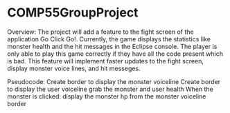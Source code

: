 # COMP55GroupProject
Overview:
The project will add a feature to the fight screen of the application Go Click Go!.
Currently, the game displays the statistics like monster health and the hit messages in the Eclipse console. The player is only able to play this game correctly if they have all the code present which is bad. 
This feature will implement faster updates to the fight screen, display monster voice lines, and hit messeges.

Pseudocode:
Create border to display the monster voiceline
Create border to display the user voiceline
grab the monster and user health
When the monster is clicked:
  display the monster hp from the monster voiceline border
  

